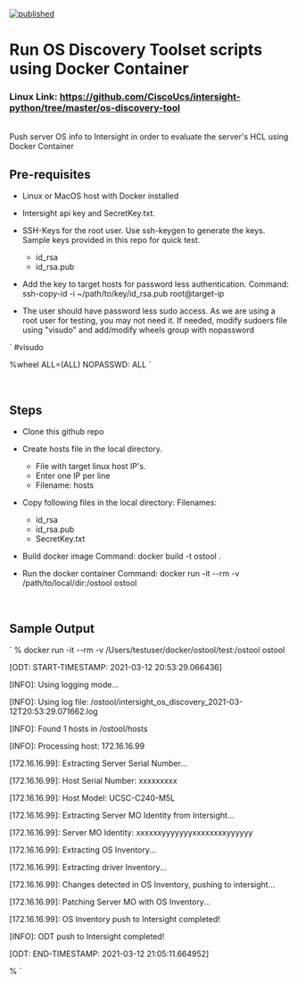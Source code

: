 [![published](https://static.production.devnetcloud.com/codeexchange/assets/images/devnet-published.svg)](https://developer.cisco.com/codeexchange/github/repo/sandkum5/intersight-odt-linux-container)

# Run OS Discovery Toolset scripts using Docker Container 
### Linux Link: https://github.com/CiscoUcs/intersight-python/tree/master/os-discovery-tool

<br>
Push server OS info to Intersight in order to evaluate the server's HCL using Docker Container

## Pre-requisites
- Linux or MacOS host with Docker installed
- Intersight api key and SecretKey.txt. 
- SSH-Keys for the root user. Use ssh-keygen to generate the keys. Sample keys provided in this repo for quick test. 
  - id_rsa 
  - id_rsa.pub

- Add the key to target hosts for password less authentication. 
 Command: ssh-copy-id -i ~/path/to/key/id_rsa.pub root@target-ip

- The user should have password less sudo access. As we are using a root user for testing, you may not need it. 
  If needed, modify sudoers file using "visudo" and add/modify wheels group with nopassword

`
 #visudo 

 %wheel  ALL=(ALL)       NOPASSWD: ALL
`

<br>

## Steps
  - Clone this github repo
  - Create hosts file in the local directory.
    - File with target linux host IP's. 
    - Enter one IP per line
    - Filename: hosts 
  
  - Copy following files in the local directory: 
    Filenames: 
    - id_rsa 
    - id_rsa.pub
    - SecretKey.txt 
  
  - Build docker image
    Command: docker build -t ostool .

  - Run the docker container
    Command: docker run -it --rm -v /path/to/local/dir:/ostool ostool

<br>

## Sample Output
`
% docker run -it --rm -v /Users/testuser/docker/ostool/test:/ostool ostool 
 
[ODT: START-TIMESTAMP: 2021-03-12 20:53:29.066436]

[INFO]: Using logging mode...

[INFO]: Using log file: /ostool/intersight_os_discovery_2021-03-12T20:53:29.071662.log

[INFO]: Found 1 hosts in /ostool/hosts

[INFO]: Processing host: 172.16.16.99

[172.16.16.99]: Extracting Server Serial Number... 

[172.16.16.99]: Host Serial Number: xxxxxxxxx

[172.16.16.99]: Host Model: UCSC-C240-M5L

[172.16.16.99]: Extracting Server MO Identity from Intersight... 

[172.16.16.99]: Server MO Identity: xxxxxxyyyyyyyxxxxxxxxyyyyyy

[172.16.16.99]: Extracting OS Inventory... 

[172.16.16.99]: Extracting driver Inventory... 

[172.16.16.99]: Changes detected in OS Inventory, pushing to intersight...

[172.16.16.99]: Patching Server MO with OS Inventory...

[172.16.16.99]: OS Inventory push to Intersight completed!

[INFO]: ODT push to Intersight completed!

[ODT: END-TIMESTAMP: 2021-03-12 21:05:11.664952]

% 
`
